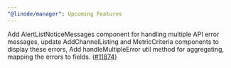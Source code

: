 ```yaml
---
"@linode/manager": Upcoming Features
---
```


Add AlertListNoticeMessages component for handling multiple API error messages, update AddChannelListing and MetricCriteria components to display these errors, Add handleMultipleError util method for aggregating, mapping the errors to fields. ([#11874](https://github.com/linode/manager/pull/11874))
